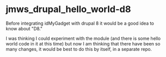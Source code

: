 # jmws_drupal_hello_world-d8

Before integrating idMyGadget with drupal 8 it would be a good idea to know about "D8."

I was thinking I could experiment with the module (and there is some hello world code in it at this time) but now I am thinking that there have been so many changes, it would be best to do this by itself, in a separate repo.

